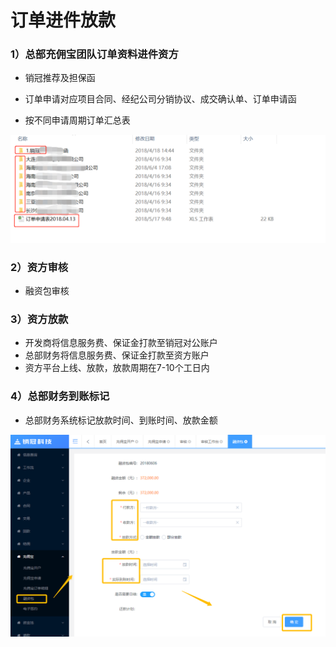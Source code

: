 # 订单进件放款

### 1）总部充佣宝团队订单资料进件资方

* 销冠推荐及担保函
* 订单申请对应项目合同、经纪公司分销协议、成交确认单、订单申请函

* 按不同申请周期订单汇总表

![](/assets/import.png渐渐2)

### 2）资方审核

* 融资包审核

### 3）资方放款

* 开发商将信息服务费、保证金打款至销冠对公账户
* 总部财务将信息服务费、保证金打款至资方账户
* 资方平台上线、放款，放款周期在7-10个工日内

### 4）总部财务到账标记

* 总部财务系统标记放款时间、到账时间、放款金额

![](/assets/import.png标记)

